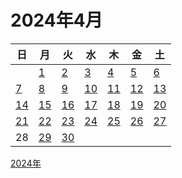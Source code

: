 # 2024年4月

|日|月|火|水|木|金|土|
|--|--|--|--|--|--|--|
||[1](./01.md)|[2](./02.md)|[3](./03.md)|[4](./04.md)|[5](./05.md)|[6](./06.md)|
|[7](./07.md)|[8](./08.md)|[9](./09.md)|[10](./10.md)|[11](./11.md)|[12](./12.md)|[13](./13.md)|
|[14](./14.md)|[15](./15.md)|[16](./16.md)|[17](./17.md)|[18](./18.md)|[19](./19.md)|[20](./20.md)|
|[21](./21.md)|[22](./22.md)|[23](./23.md)|[24](./24.md)|[25](./25.md)|[26](./26.md)|[27](./27.md)|
|28|[29](./29.md)|[30](./30.md)||||||

[2024年](../README.md)
